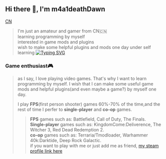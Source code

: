 ## Hi there 👋, I'm m4a1deathDawn
<a href="https://github.com/m4a1deathDawn/m4a1deathDawn/blob/main/README_CN.md">CN</a>
> I'm just an amateur and gamer from CN🇨🇳  
> learning programming by myself  
> interested in game mods and plugins  
> wish to make some helpful plugins and mods one day under self learning
[![Typing SVG](https://readme-typing-svg.demolab.com?font=Fira+Code&duration=3000&pause=100&color=028596&background=9C9C8441&center=true&multiline=true&repeat=false&width=1350&height=200&separator=%3C&lines=There+is+no+end+though+there+is+a+start+in+space.++--++Infinity.%3CIt+has+own+power%2C+it+ruins%2C+and+it+goes+though+there+is+a+start+also+in+the+star.++--++Finite.%3COnly+the+person+who+has+wisdom+can+read+the+most+foolish+one+from+the+history.%3CTHe+fish+that+lives+in+the+sea+doesn't+know+the+world+in+the+land.+It+also+ruins+and+goes+if+they+have+wisdom.%3CIt+is+funnier+that+man+exceeds+the+speed+of+light+than+fish+start+living+in+the+land.%3CIt+can+be+said+that+this+is+an+final+ultimatum+from+god+to+the+people+who+can+fight.%3C----Steins;Gate)](https://git.io/typing-svg)

### Game enthusiast🎮  
> as I say, I love playing video games. That's why I want to learn programming by myself. I wish that I can make some useful game mods and helpful plugins(and even maybe a game?) by myself one day.
> 
> I play **FPS**(first person shooter) games 60%-70% of the time,and the rest of time I perfer to **single-player** and **co-op** games.  
> > **FPS** games such as: Battlefield, Call of Duty, The Finals.  
> > **Single-player** games such as: KingdomCome:Deliverence, The Witcher 3, Red Dead Redemption 2.  
> > **co-op** games such as: Terraria/Tmodloader, Warhammer 40k:Darktide, Deep Rock Galactic.  
> > if you want to play with me or just add me as friend, [my steam profile link here](https://steamcommunity.com/id/m4a1_death-Dawn/)
<!--
**m4a1deathDawn/m4a1deathDawn** is a ✨ _special_ ✨ repository because its `README.md` (this file) appears on your GitHub profile.

Here are some ideas to get you started:

- 🔭 I’m currently working on ...
- 🌱 I’m currently learning ...
- 👯 I’m looking to collaborate on ...
- 🤔 I’m looking for help with ...
- 💬 Ask me about ...
- 📫 How to reach me: ...
- 😄 Pronouns: ...
- ⚡ Fun fact: ...
-->
